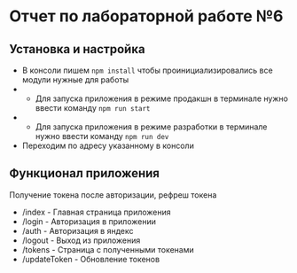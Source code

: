 # Отчет по лабораторной работе №6

## Установка и настройка
- В консоли пишем `npm install` чтобы проинициализировались все модули нужные для работы
- - Для запуска приложения в режиме продакшн в терминале нужно ввести команду `npm run start`
- - Для запуска приложения в режиме разработки в терминале нужно ввести команду `npm run dev`
- Переходим по адресу указанному в консоли

## Функционал приложения
Получение токена после авторизации, рефреш токена
- /index - Главная страница  приложения
- /login - Авторизация в приложении
- /auth  - Авторизация в яндекс
- /logout - Выход из приложения
- /tokens - Страница с полученными токенами
- /updateToken - Обновление токенов